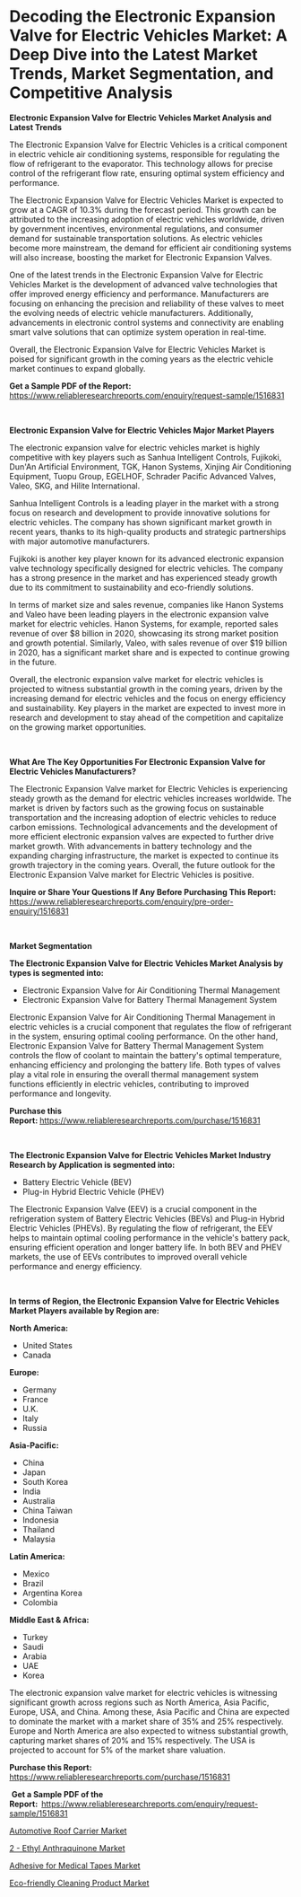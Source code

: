<p><h1>Decoding the Electronic Expansion Valve for Electric Vehicles Market: A Deep Dive into the Latest Market Trends, Market Segmentation, and Competitive Analysis</h1></p><p><strong>Electronic Expansion Valve for Electric Vehicles Market Analysis and Latest Trends</strong></p>
<p><p>The Electronic Expansion Valve for Electric Vehicles is a critical component in electric vehicle air conditioning systems, responsible for regulating the flow of refrigerant to the evaporator. This technology allows for precise control of the refrigerant flow rate, ensuring optimal system efficiency and performance.</p><p>The Electronic Expansion Valve for Electric Vehicles Market is expected to grow at a CAGR of 10.3% during the forecast period. This growth can be attributed to the increasing adoption of electric vehicles worldwide, driven by government incentives, environmental regulations, and consumer demand for sustainable transportation solutions. As electric vehicles become more mainstream, the demand for efficient air conditioning systems will also increase, boosting the market for Electronic Expansion Valves.</p><p>One of the latest trends in the Electronic Expansion Valve for Electric Vehicles Market is the development of advanced valve technologies that offer improved energy efficiency and performance. Manufacturers are focusing on enhancing the precision and reliability of these valves to meet the evolving needs of electric vehicle manufacturers. Additionally, advancements in electronic control systems and connectivity are enabling smart valve solutions that can optimize system operation in real-time.</p><p>Overall, the Electronic Expansion Valve for Electric Vehicles Market is poised for significant growth in the coming years as the electric vehicle market continues to expand globally.</p></p>
<p><strong>Get a Sample PDF of the Report:&nbsp;</strong> <a href="https://www.reliableresearchreports.com/enquiry/request-sample/1516831">https://www.reliableresearchreports.com/enquiry/request-sample/1516831</a></p>
<p>&nbsp;</p>
<p><strong>Electronic Expansion Valve for Electric Vehicles Major Market Players</strong></p>
<p><p>The electronic expansion valve for electric vehicles market is highly competitive with key players such as Sanhua Intelligent Controls, Fujikoki, Dun'An Artificial Environment, TGK, Hanon Systems, Xinjing Air Conditioning Equipment, Tuopu Group, EGELHOF, Schrader Pacific Advanced Valves, Valeo, SKG, and Hilite International.</p><p>Sanhua Intelligent Controls is a leading player in the market with a strong focus on research and development to provide innovative solutions for electric vehicles. The company has shown significant market growth in recent years, thanks to its high-quality products and strategic partnerships with major automotive manufacturers.</p><p>Fujikoki is another key player known for its advanced electronic expansion valve technology specifically designed for electric vehicles. The company has a strong presence in the market and has experienced steady growth due to its commitment to sustainability and eco-friendly solutions.</p><p>In terms of market size and sales revenue, companies like Hanon Systems and Valeo have been leading players in the electronic expansion valve market for electric vehicles. Hanon Systems, for example, reported sales revenue of over $8 billion in 2020, showcasing its strong market position and growth potential. Similarly, Valeo, with sales revenue of over $19 billion in 2020, has a significant market share and is expected to continue growing in the future.</p><p>Overall, the electronic expansion valve market for electric vehicles is projected to witness substantial growth in the coming years, driven by the increasing demand for electric vehicles and the focus on energy efficiency and sustainability. Key players in the market are expected to invest more in research and development to stay ahead of the competition and capitalize on the growing market opportunities.</p></p>
<p>&nbsp;</p>
<p><strong>What Are The Key Opportunities For Electronic Expansion Valve for Electric Vehicles Manufacturers?</strong></p>
<p><p>The Electronic Expansion Valve market for Electric Vehicles is experiencing steady growth as the demand for electric vehicles increases worldwide. The market is driven by factors such as the growing focus on sustainable transportation and the increasing adoption of electric vehicles to reduce carbon emissions. Technological advancements and the development of more efficient electronic expansion valves are expected to further drive market growth. With advancements in battery technology and the expanding charging infrastructure, the market is expected to continue its growth trajectory in the coming years. Overall, the future outlook for the Electronic Expansion Valve market for Electric Vehicles is positive.</p></p>
<p><strong>Inquire or Share Your Questions If Any Before Purchasing This Report:</strong> <a href="https://www.reliableresearchreports.com/enquiry/pre-order-enquiry/1516831">https://www.reliableresearchreports.com/enquiry/pre-order-enquiry/1516831</a></p>
<p>&nbsp;</p>
<p><strong>Market Segmentation</strong></p>
<p><strong>The Electronic Expansion Valve for Electric Vehicles Market Analysis by types is segmented into:</strong></p>
<p><ul><li>Electronic Expansion Valve for Air Conditioning Thermal Management</li><li>Electronic Expansion Valve for Battery Thermal Management System</li></ul></p>
<p><p>Electronic Expansion Valve for Air Conditioning Thermal Management in electric vehicles is a crucial component that regulates the flow of refrigerant in the system, ensuring optimal cooling performance. On the other hand, Electronic Expansion Valve for Battery Thermal Management System controls the flow of coolant to maintain the battery's optimal temperature, enhancing efficiency and prolonging the battery life. Both types of valves play a vital role in ensuring the overall thermal management system functions efficiently in electric vehicles, contributing to improved performance and longevity.</p></p>
<p><strong>Purchase this Report:&nbsp;</strong><a href="https://www.reliableresearchreports.com/purchase/1516831">https://www.reliableresearchreports.com/purchase/1516831</a></p>
<p>&nbsp;</p>
<p><strong>The Electronic Expansion Valve for Electric Vehicles Market Industry Research by Application is segmented into:</strong></p>
<p><ul><li>Battery Electric Vehicle (BEV)</li><li>Plug-in Hybrid Electric Vehicle (PHEV)</li></ul></p>
<p><p>The Electronic Expansion Valve (EEV) is a crucial component in the refrigeration system of Battery Electric Vehicles (BEVs) and Plug-in Hybrid Electric Vehicles (PHEVs). By regulating the flow of refrigerant, the EEV helps to maintain optimal cooling performance in the vehicle's battery pack, ensuring efficient operation and longer battery life. In both BEV and PHEV markets, the use of EEVs contributes to improved overall vehicle performance and energy efficiency.</p></p>
<p>&nbsp;</p>
<p><strong>In terms of Region, the Electronic Expansion Valve for Electric Vehicles Market Players available by Region are:</strong></p>
<p>
    <p> <strong> North America: </strong>
        <ul>
            <li>United States</li>
            <li>Canada</li>
        </ul>
        </p> 
    <p> <strong> Europe: </strong>
        <ul>
            <li>Germany</li>
            <li>France</li>
            <li>U.K.</li>
            <li>Italy</li>
            <li>Russia</li>
        </ul>
        </p> 
    <p> <strong> Asia-Pacific: </strong>
        <ul>
            <li>China</li>
            <li>Japan</li>
            <li>South Korea</li>
            <li>India</li>
            <li>Australia</li>
            <li>China Taiwan</li>
            <li>Indonesia</li>
            <li>Thailand</li>
            <li>Malaysia</li>
        </ul>
        </p> 
    <p> <strong> Latin America: </strong>
        <ul>
            <li>Mexico</li>
            <li>Brazil</li>
            <li>Argentina Korea</li>
            <li>Colombia</li>
        </ul>
        </p> 
    <p> <strong> Middle East & Africa: </strong>
        <ul>
            <li>Turkey</li>
            <li>Saudi</li>
            <li>Arabia</li>
            <li>UAE</li>
            <li>Korea</li>
        </ul>
    </p>
    </p>
<p><p>The electronic expansion valve market for electric vehicles is witnessing significant growth across regions such as North America, Asia Pacific, Europe, USA, and China. Among these, Asia Pacific and China are expected to dominate the market with a market share of 35% and 25% respectively. Europe and North America are also expected to witness substantial growth, capturing market shares of 20% and 15% respectively. The USA is projected to account for 5% of the market share valuation.</p></p>
<p><strong>Purchase this Report: </strong><a href="https://www.reliableresearchreports.com/purchase/1516831">https://www.reliableresearchreports.com/purchase/1516831</a></p>
<p>&nbsp;<strong>Get a Sample PDF of the Report:&nbsp;&nbsp;</strong><a href="https://www.reliableresearchreports.com/enquiry/request-sample/1516831">https://www.reliableresearchreports.com/enquiry/request-sample/1516831</a></p>
<p><strong></strong></p>
<p><p><a href="https://view.publitas.com/reportprime-1/automotive-roof-carrier-market-size-share-trends-analysis-report-by-application-regional-outlook-competitive-strategies-and-segment-forecasts-2024-2031/">Automotive Roof Carrier Market</a></p><p><a href="https://flame-sidecar-702.notion.site/2-Ethyl-Anthraquinone-Market-Centers-on-Aspects-such-as-Market-Growth-Market-Share-Market-Opport-6e63c63df021450fa79e06e197a3ea13">2 - Ethyl Anthraquinone Market</a></p><p><a href="https://view.publitas.com/reportprime-1/global-adhesive-for-medical-tapes-market-by-types-applications-and-major-players-with-regional-growth-rate-analysis-and-development-situation-from-2024-to-2031/">Adhesive for Medical Tapes Market</a></p><p><a href="https://view.publitas.com/reportprime-1/eco-friendly-cleaning-product-market-size-growing-and-forecasted-for-period-from-2024-2031-and-provides-complete-market-analysis-of-this-market/">Eco-friendly Cleaning Product Market</a></p></p>